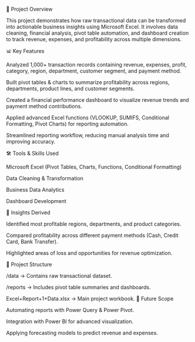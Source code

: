 📌 Project Overview

This project demonstrates how raw transactional data can be transformed into actionable business insights using Microsoft Excel. It involves data cleaning, financial analysis, pivot table automation, and dashboard creation to track revenue, expenses, and profitability across multiple dimensions.

📊 Key Features

Analyzed 1,000+ transaction records containing revenue, expenses, profit, category, region, department, customer segment, and payment method.

Built pivot tables & charts to summarize profitability across regions, departments, product lines, and customer segments.

Created a financial performance dashboard to visualize revenue trends and payment method contributions.

Applied advanced Excel functions (VLOOKUP, SUMIFS, Conditional Formatting, Pivot Charts) for reporting automation.

Streamlined reporting workflow, reducing manual analysis time and improving accuracy.

🛠️ Tools & Skills Used

Microsoft Excel (Pivot Tables, Charts, Functions, Conditional Formatting)

Data Cleaning & Transformation

Business Data Analytics

Dashboard Development

🚀 Insights Derived

Identified most profitable regions, departments, and product categories.

Compared profitability across different payment methods (Cash, Credit Card, Bank Transfer).

Highlighted areas of loss and opportunities for revenue optimization.

📂 Project Structure

/data → Contains raw transactional dataset.

/reports → Includes pivot table summaries and dashboards.

Excel+Report+1+Data.xlsx → Main project workbook.
🔮 Future Scope

Automating reports with Power Query & Power Pivot.

Integration with Power BI for advanced visualization.

Applying forecasting models to predict revenue and expenses.

